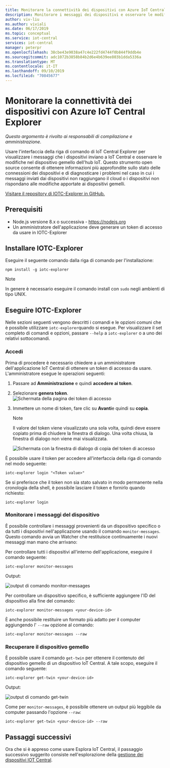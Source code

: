 ```yaml
---
title: Monitorare la connettività dei dispositivi con Azure IoT Central Explorer
description: Monitorare i messaggi dei dispositivi e osservare le modifiche del dispositivo gemello usando l'interfaccia della riga di comando di IoT Central Explorer.
author: viv-liu
ms.author: viviali
ms.date: 06/17/2019
ms.topic: conceptual
ms.service: iot-central
services: iot-central
manager: peterpr
ms.openlocfilehash: 38cbe43e9038a47c4e222fd4744f0b844f9ddb4e
ms.sourcegitcommit: adc1072b3858b84b2d6e4b639ee803b1dda5336a
ms.translationtype: MT
ms.contentlocale: it-IT
ms.lasthandoff: 09/10/2019
ms.locfileid: "70845677"
---
```

# <a name="monitor-device-connectivity-using-the-azure-iot-central-explorer"></a>Monitorare la connettività dei dispositivi con Azure IoT Central Explorer

*Questo argomento è rivolto ai responsabili di compilazione e amministrazione.*

Usare l'interfaccia della riga di comando di IoT Central Explorer per visualizzare i messaggi che i dispositivi inviano a IoT Central e osservare le modifiche nel dispositivo gemello dell'hub IoT. Questo strumento open source consente di ottenere informazioni più approfondite sullo stato delle connessioni dei dispositivi e di diagnosticare i problemi nel caso in cui i messaggi inviati dai dispositivi non raggiungano il cloud o i dispositivi non rispondano alle modifiche apportate ai dispositivi gemelli.

[Visitare il repository di IOTC-Explorer in GitHub.](https://aka.ms/iotciotcexplorercligithub)

## <a name="prerequisites"></a>Prerequisiti

+ Node.js versione 8.x o successiva - https://nodejs.org
+ Un amministratore dell'applicazione deve generare un token di accesso da usare in IOTC-Explorer

## <a name="install-iotc-explorer"></a>Installare IOTC-Explorer

Eseguire il seguente comando dalla riga di comando per l'installazione:

```cmd/sh
npm install -g iotc-explorer
```

> [!NOTE]
> In genere è necessario eseguire il comando install con `sudo` negli ambienti di tipo UNIX.

## <a name="run-iotc-explorer"></a>Eseguire IOTC-Explorer

Nelle sezioni seguenti vengono descritti i comandi e le opzioni comuni che è possibile utilizzare `iotc-explorer`quando si esegue. Per visualizzare il set completo di comandi e opzioni, passare `--help` a `iotc-explorer` o a uno dei relativi sottocomandi.

### <a name="login"></a>Accedi

Prima di procedere è necessario chiedere a un amministratore dell'applicazione IoT Central di ottenere un token di accesso da usare. L'amministratore esegue le operazioni seguenti:

1. Passare ad **Amministrazione** e quindi **accedere ai token**.
1. Selezionare **genera token**.
    ![Schermata della pagina dei token di accesso](media/howto-use-iotc-explorer/accesstokenspage.png)

1. Immettere un nome di token, fare clic su **Avanti**e quindi su **copia**.
    > [!NOTE]
    > Il valore del token viene visualizzato una sola volta, quindi deve essere copiato prima di chiudere la finestra di dialogo. Una volta chiusa, la finestra di dialogo non viene mai visualizzata.

    ![Schermata con la finestra di dialogo di copia del token di accesso](media/howto-use-iotc-explorer/copyaccesstoken.png)

È possibile usare il token per accedere all'interfaccia della riga di comando nel modo seguente:

```cmd/sh
iotc-explorer login "<Token value>"
```

Se si preferisce che il token non sia stato salvato in modo permanente nella cronologia della shell, è possibile lasciare il token e fornirlo quando richiesto:

```cmd/sh
iotc-explorer login
```

### <a name="monitor-device-messages"></a>Monitorare i messaggi del dispositivo

È possibile controllare i messaggi provenienti da un dispositivo specifico o da tutti i dispositivi nell'applicazione usando il comando `monitor-messages`. Questo comando avvia un Watcher che restituisce continuamente i nuovi messaggi man mano che arrivano:

Per controllare tutti i dispositivi all'interno dell'applicazione, eseguire il comando seguente:

```cmd/sh
iotc-explorer monitor-messages
```

Output:

![output di comando monitor-messages](media/howto-use-iotc-explorer/monitormessages.png)

Per controllare un dispositivo specifico, è sufficiente aggiungere l'ID del dispositivo alla fine del comando:

```cmd/sh
iotc-explorer monitor-messages <your-device-id>
```

È anche possibile restituire un formato più adatto per il computer aggiungendo l' `--raw` opzione al comando:

```cmd/sh
iotc-explorer monitor-messages --raw
```

### <a name="get-device-twin"></a>Recuperare il dispositivo gemello

È possibile usare il comando `get-twin` per ottenere il contenuto del dispositivo gemello di un dispositivo IoT Central. A tale scopo, eseguire il comando seguente:

```cmd/sh
iotc-explorer get-twin <your-device-id>
```

Output:

![output di comando get-twin](media/howto-use-iotc-explorer/getdevicetwin.png)

Come per `monitor-messages`, è possibile ottenere un output più leggibile da computer passando l'opzione `--raw`:

```cmd/sh
iotc-explorer get-twin <your-device-id> --raw
```

## <a name="next-steps"></a>Passaggi successivi

Ora che si è appreso come usare Esplora IoT Central, il passaggio successivo suggerito consiste nell'esplorazione della [gestione dei dispositivi IOT Central](howto-manage-devices.md).
